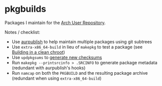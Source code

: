 # pkgbuilds

Packages I maintain for the [Arch User Repository](https://aur.archlinux.org/).

Notes / checklist:

- Use [aurpublish](https://github.com/eli-schwartz/aurpublish) to help maintain
  multiple packages using git subtrees
- Use `extra-x86_64-build` in lieu of `makepkg` to test a package
  (see [Building in a clean chroot](https://wiki.archlinux.org/title/DeveloperWiki:Building_in_a_clean_chroot))
- Use `updpkgsums` to [generate new checksums](https://wiki.archlinux.org/title/Makepkg#Generate_new_checksums)
- Run `makepkg --printsrcinfo > .SRCINFO` to generate package metadata
  (redundant with aurpublish's hooks)
- Run `namcap` on both the `PKGBUILD` and the resulting package archive
  (redundant when using `extra-x86_64-build`)
